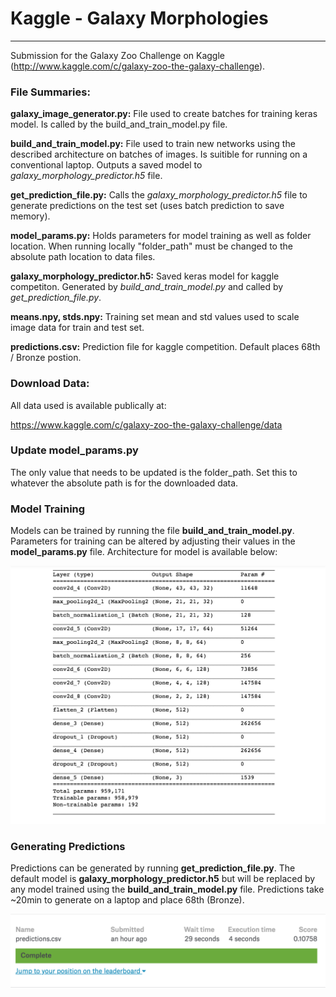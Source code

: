 # Kaggle - Galaxy Morphologies
---
Submission for the Galaxy Zoo Challenge on Kaggle (http://www.kaggle.com/c/galaxy-zoo-the-galaxy-challenge).

### File Summaries:

**galaxy_image_generator.py:** File used to create batches for training keras model. Is called by the build_and_train_model.py file.

**build_and_train_model.py:** File used to train new networks using the described architecture on batches of images. Is suitible for running on a conventional laptop. Outputs a saved model to *galaxy_morphology_predictor.h5* file.

**get_prediction_file.py:** Calls the *galaxy_morphology_predictor.h5* file to generate predictions on the test set (uses batch prediction to save memory).

**model_params.py:** Holds parameters for model training as well as folder location. When running locally "folder_path" must be changed to the absolute path location to data files.

**galaxy_morphology_predictor.h5:** Saved keras model for kaggle competiton. Generated by *build_and_train_model.py* and called by *get_prediction_file.py*.

**means.npy, stds.npy:** Training set mean and std values used to scale image data for train and test set.

**predictions.csv:** Prediction file for kaggle competition. Default places 68th / Bronze postion.

### Download Data:

All data used is available publically at:

https://www.kaggle.com/c/galaxy-zoo-the-galaxy-challenge/data

### Update model_params.py

The only value that needs to be updated is the folder_path. Set this to whatever the absolute path is for the downloaded data.

### Model Training

Models can be trained by running the file **build_and_train_model.py**. Parameters for training can be altered by adjusting their values in the **model_params.py** file. Architecture for model is available below:

![](images/cnn_model_summary.png)


### Generating Predictions

Predictions can be generated by running **get_prediction_file.py**. The default model is **galaxy_morphology_predictor.h5** but will be replaced by any model trained using the **build_and_train_model.py** file. Predictions take ~20min to generate on a laptop and place 68th (Bronze).

![](images/kaggle_score.png)


